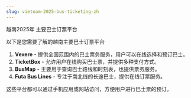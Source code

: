```yaml
---
slug: vietnam-2025-bus-ticketing-zh
---
```


越南2025年 主要巴士订票平台

以下是您需要了解的越南主要巴士订票平台
1. **Vexere** - 提供全国范围内的巴士票务服务，用户可以在线选择和预订巴士。
2. **TicketBox** - 允许用户在线购买巴士票，并提供多种支付方式。
3. **BusMap** - 主要用于查询巴士路线和时刻表，也提供票务服务。
4. **Futa Bus Lines** - 专注于南北线的长途巴士，提供在线订票服务。

这些平台都可以通过手机应用或网站访问，方便用户进行巴士票的预订。



